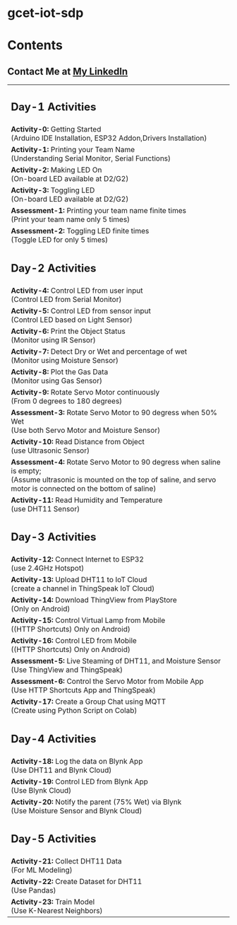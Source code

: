 # gcet-iot-sdp

# Contents
<table>
  <tr><h2>Contact Me at <a href="https://linkedin.com/in/MadhuPIoT">My LinkedIn</a></h2> </tr>
  <tr>
    <td><h2>Day-1 Activities</h2></td>
  </tr>
  <tr>
    <td><b>Activity-0: </b> Getting Started <br/> (Arduino IDE Installation, ESP32 Addon,Drivers Installation)</td>
  </tr>
  <tr>
    <td><b>Activity-1: </b> Printing your Team Name <br/> (Understanding Serial Monitor, Serial Functions)</td>
  </tr>
  <tr>
    <td><b>Activity-2: </b> Making LED On <br/> (On-board LED available at D2/G2)</td>
  </tr>
  <tr>
    <td><b>Activity-3: </b> Toggling LED <br/> (On-board LED available at D2/G2)</td>
  </tr>
  <tr>
    <td><b>Assessment-1: </b> Printing your team name finite times <br/> (Print your team name only 5 times) </td>
  </tr>
  <tr>
    <td><b>Assessment-2: </b> Toggling LED finite times <br/> (Toggle LED for only 5 times) </td>
  </tr>
  <tr>
    <td><h2>Day-2 Activities</h2></td>
  </tr>
  <tr>
    <td><b>Activity-4: </b> Control LED from user input <br/> (Control LED from Serial Monitor)</td>
  </tr>
  <tr>
    <td><b>Activity-5: </b> Control LED from sensor input <br/> (Control LED based on Light Sensor)</td>
  </tr>
  <tr>
    <td><b>Activity-6: </b> Print the Object Status <br/> (Monitor using IR Sensor)</td>
  </tr>
  <tr>
    <td><b>Activity-7: </b> Detect Dry or Wet and percentage of wet <br/> (Monitor using Moisture Sensor)</td>
  </tr>
  <tr>
    <td><b>Activity-8: </b> Plot the Gas Data <br/> (Monitor using Gas Sensor)</td>
  </tr>
  <tr>
    <td><b>Activity-9: </b> Rotate Servo Motor continuously <br/> (From 0 degrees to 180 degrees)</td>
  </tr>
  <tr>
    <td><b>Assessment-3: </b> Rotate Servo Motor to 90 degress when 50% Wet <br/> (Use both Servo Motor and Moisture Sensor) </td>
  </tr>
  <tr>
    <td><b>Activity-10: </b> Read Distance from Object <br/> (use Ultrasonic Sensor)</td>
  </tr>
  <tr>
    <td><b>Assessment-4: </b> Rotate Servo Motor to 90 degress when saline is empty;<br/> (Assume ultrasonic is mounted on the top of saline, and servo motor is connected on the bottom of saline) </td>
  </tr>
  <tr>
    <td><b>Activity-11: </b> Read Humidity and Temperature <br/> (use DHT11 Sensor)</td>
  </tr>
  <tr>
    <td><h2>Day-3 Activities</h2></td>
  </tr>
  <tr>
    <td><b>Activity-12: </b> Connect Internet to ESP32<br/> (use 2.4GHz Hotspot)</td>
  </tr>
  <tr>
    <td><b>Activity-13: </b> Upload DHT11 to IoT Cloud<br/> (create a channel in ThingSpeak IoT Cloud)</td>
  </tr>
  <tr>
    <td><b>Activity-14: </b> Download ThingView from PlayStore <br/> (Only on Android)</td>
  </tr>
  <tr>
    <td><b>Activity-15: </b> Control Virtual Lamp from Mobile <br/> ((HTTP Shortcuts) Only on Android)</td>
  </tr>
  <tr>
    <td><b>Activity-16: </b> Control LED from Mobile <br/> ((HTTP Shortcuts) Only on Android)</td>
  </tr>
  <tr>
    <td><b>Assessment-5: </b> Live Steaming of DHT11, and Moisture Sensor <br/> (Use ThingView and ThingSpeak)</td>
  </tr>
  <tr>
    <td><b>Assessment-6: </b> Control the Servo Motor from Mobile App <br/> (Use HTTP Shortcuts App and ThingSpeak)</td>
  </tr>
  <tr>
    <td><b>Activity-17: </b> Create a Group Chat using MQTT <br/> (Create using Python Script on Colab)</td>
  </tr>
  <tr>
    <td><h2>Day-4 Activities</h2></td>
  </tr>
  <tr>
    <td><b>Activity-18: </b> Log the data on Blynk App<br/> (Use DHT11 and Blynk Cloud)</td>
  </tr>
  <tr>
    <td><b>Activity-19: </b> Control LED from Blynk App<br/> (Use Blynk Cloud)</td>
  </tr>
  <tr>
    <td><b>Activity-20: </b> Notify the parent (75% Wet) via Blynk <br/> (Use Moisture Sensor and Blynk Cloud)</td>
  </tr>
  <tr>
    <td><h2>Day-5 Activities</h2></td>
  </tr>
  <tr>
    <td><b>Activity-21: </b> Collect DHT11 Data <br/> (For ML Modeling)</td>
  </tr>
  <tr>
    <td><b>Activity-22: </b> Create Dataset for DHT11 <br/> (Use Pandas)</td>
  </tr>
  <tr>
    <td><b>Activity-23: </b> Train Model <br/> (Use K-Nearest Neighbors)</td>
  </tr>
</table>
